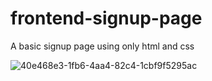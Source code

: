 # frontend-signup-page
 A  basic signup page  using only html and css

![40e468e3-1fb6-4aa4-82c4-1cbf9f5295ac](https://user-images.githubusercontent.com/91967115/233678770-ab2245f3-d812-40df-890b-8c6ca6aff4a5.jpg)
